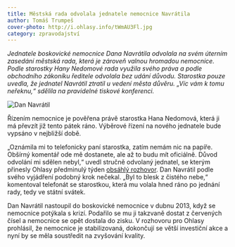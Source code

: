 ```yaml
---
title: Městská rada odvolala jednatele nemocnice Navrátila
author: Tomáš Trumpeš
cover-photo: http://i.ohlasy.info/tWmAU3Fl.jpg
category: zpravodajství
---
```


*Jednatele boskovické nemocnice Dana Navrátila odvolala na svém úterním zasedání městská rada, která je zároveň valnou hromadou nemocnice. Podle starostky Hany Nedomové rada využila svého práva a podle obchodního zákoníku ředitele odvolala bez udání důvodu. Starostka pouze uvedla, že jednatel Navrátil ztratil u vedení města důvěru. „Víc vám k tomu neřeknu,“ sdělila na pravidelné tiskové konferenci.*

<img src="http://i.ohlasy.info/tWmAU3F.jpg" alt="Dan Navrátil" class="img-responsive img-popup" data-author="Tomáš Trumpeš">

Řízením nemocnice je pověřena právě starostka Hana Nedomová, která ji má převzít již tento pátek ráno. Výběrové řízení na nového jednatele bude vypsáno v nejbližší době.

„Oznámila mi to telefonicky paní starostka, zatím nemám nic na papíře. Obšírný komentář ode mě dostanete, ale až to budu mít oficiálně. Důvod odvolání mi sdělen nebyl,“ uvedl stručně odvolaný jednatel, se kterým přinesly Ohlasy předminulý týden [obsáhlý rozhovor](/clanky/2015/10/rozhovor-navratil.html). Dan Navrátil podle svého vyjádření podobný krok nečekal. „Byl to blesk z čistého nebe,“ komentoval telefonát se starostkou, která mu volala hned ráno po jednání rady, tedy ve státní svátek.

Dan Navrátil nastoupil do boskovické nemocnice v dubnu 2013, když se nemocnice potýkala s krizí. Podařilo se mu ji takzvaně dostat z červených čísel a nemocnice se opět dostala do zisku. V rozhovoru pro Ohlasy prohlásil, že nemocnice je stabilizovaná, dokončují se větší investiční akce a nyní by se měla soustředit na zvyšování kvality.